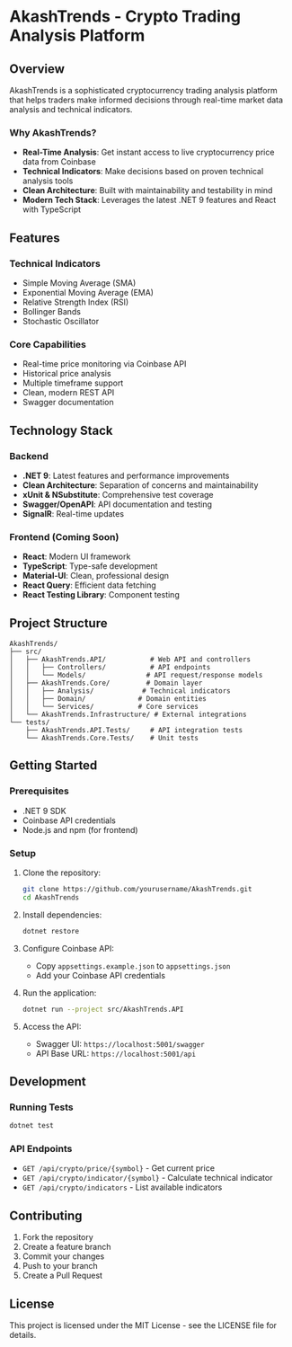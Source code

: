 # AkashTrends - Crypto Trading Analysis Platform

## Overview

AkashTrends is a sophisticated cryptocurrency trading analysis platform that helps traders make informed decisions through real-time market data analysis and technical indicators.

### Why AkashTrends?

- **Real-Time Analysis**: Get instant access to live cryptocurrency price data from Coinbase
- **Technical Indicators**: Make decisions based on proven technical analysis tools
- **Clean Architecture**: Built with maintainability and testability in mind
- **Modern Tech Stack**: Leverages the latest .NET 9 features and React with TypeScript

## Features

### Technical Indicators
- Simple Moving Average (SMA)
- Exponential Moving Average (EMA)
- Relative Strength Index (RSI)
- Bollinger Bands
- Stochastic Oscillator

### Core Capabilities
- Real-time price monitoring via Coinbase API
- Historical price analysis
- Multiple timeframe support
- Clean, modern REST API
- Swagger documentation

## Technology Stack

### Backend
- **.NET 9**: Latest features and performance improvements
- **Clean Architecture**: Separation of concerns and maintainability
- **xUnit & NSubstitute**: Comprehensive test coverage
- **Swagger/OpenAPI**: API documentation and testing
- **SignalR**: Real-time updates

### Frontend (Coming Soon)
- **React**: Modern UI framework
- **TypeScript**: Type-safe development
- **Material-UI**: Clean, professional design
- **React Query**: Efficient data fetching
- **React Testing Library**: Component testing

## Project Structure

```
AkashTrends/
├── src/
│   ├── AkashTrends.API/           # Web API and controllers
│   │   ├── Controllers/           # API endpoints
│   │   └── Models/               # API request/response models
│   ├── AkashTrends.Core/         # Domain layer
│   │   ├── Analysis/            # Technical indicators
│   │   ├── Domain/             # Domain entities
│   │   └── Services/           # Core services
│   └── AkashTrends.Infrastructure/ # External integrations
└── tests/
    ├── AkashTrends.API.Tests/     # API integration tests
    └── AkashTrends.Core.Tests/    # Unit tests
```

## Getting Started

### Prerequisites
- .NET 9 SDK
- Coinbase API credentials
- Node.js and npm (for frontend)

### Setup
1. Clone the repository:
   ```bash
   git clone https://github.com/yourusername/AkashTrends.git
   cd AkashTrends
   ```

2. Install dependencies:
   ```bash
   dotnet restore
   ```

3. Configure Coinbase API:
   - Copy `appsettings.example.json` to `appsettings.json`
   - Add your Coinbase API credentials

4. Run the application:
   ```bash
   dotnet run --project src/AkashTrends.API
   ```

5. Access the API:
   - Swagger UI: `https://localhost:5001/swagger`
   - API Base URL: `https://localhost:5001/api`

## Development

### Running Tests
```bash
dotnet test
```

### API Endpoints
- `GET /api/crypto/price/{symbol}` - Get current price
- `GET /api/crypto/indicator/{symbol}` - Calculate technical indicator
- `GET /api/crypto/indicators` - List available indicators

## Contributing

1. Fork the repository
2. Create a feature branch
3. Commit your changes
4. Push to your branch
5. Create a Pull Request

## License

This project is licensed under the MIT License - see the LICENSE file for details.
